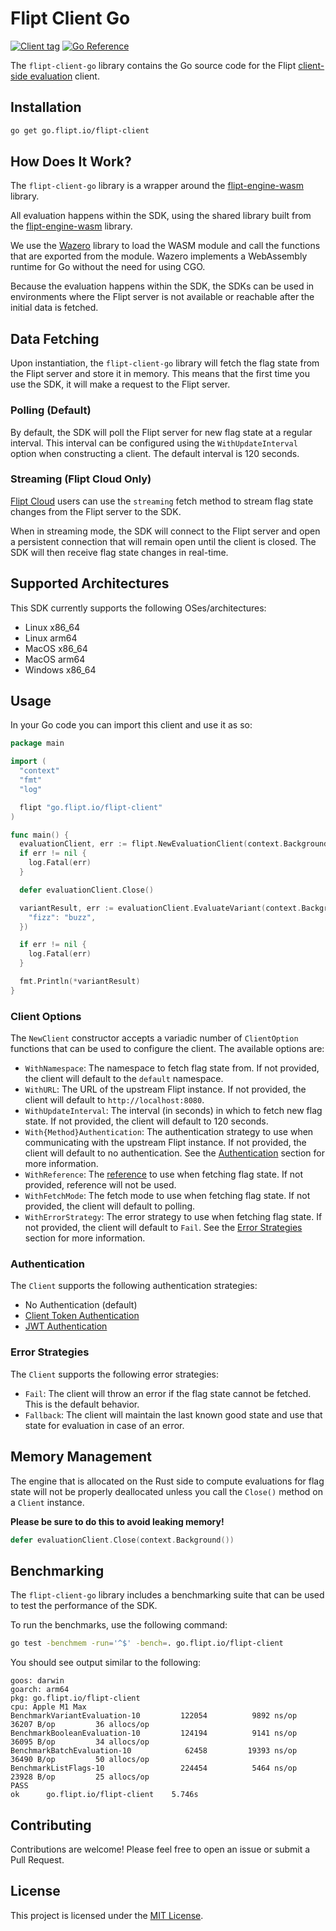 # Flipt Client Go

[![Client tag](https://img.shields.io/github/v/tag/flipt-io/flipt-client-go?filter=v*&label=flipt-client-go)](https://github.com/flipt-io/flipt-client-go)
[![Go Reference](https://pkg.go.dev/badge/go.flipt.io/flipt-client.svg)](https://pkg.go.dev/go.flipt.io/flipt-client)

The `flipt-client-go` library contains the Go source code for the Flipt [client-side evaluation](https://www.flipt.io/docs/integration/client) client.

## Installation

```bash
go get go.flipt.io/flipt-client
```

## How Does It Work?

The `flipt-client-go` library is a wrapper around the [flipt-engine-wasm](https://github.com/flipt-io/flipt-client-sdks/tree/main/flipt-engine-wasm) library.

All evaluation happens within the SDK, using the shared library built from the [flipt-engine-wasm](https://github.com/flipt-io/flipt-client-sdks/tree/main/flipt-engine-wasm) library.

We use the [Wazero](https://github.com/tetratelabs/wazero) library to load the WASM module and call the functions that are exported from the module. Wazero implements a WebAssembly runtime for Go without the need for using CGO.

Because the evaluation happens within the SDK, the SDKs can be used in environments where the Flipt server is not available or reachable after the initial data is fetched.

## Data Fetching

Upon instantiation, the `flipt-client-go` library will fetch the flag state from the Flipt server and store it in memory. This means that the first time you use the SDK, it will make a request to the Flipt server.

### Polling (Default)

By default, the SDK will poll the Flipt server for new flag state at a regular interval. This interval can be configured using the `WithUpdateInterval` option when constructing a client. The default interval is 120 seconds.

### Streaming (Flipt Cloud Only)

[Flipt Cloud](https://flipt.io/cloud) users can use the `streaming` fetch method to stream flag state changes from the Flipt server to the SDK.

When in streaming mode, the SDK will connect to the Flipt server and open a persistent connection that will remain open until the client is closed. The SDK will then receive flag state changes in real-time.

## Supported Architectures

This SDK currently supports the following OSes/architectures:

- Linux x86_64
- Linux arm64
- MacOS x86_64
- MacOS arm64
- Windows x86_64

## Usage

In your Go code you can import this client and use it as so:

```go
package main

import (
  "context"
  "fmt"
  "log"

  flipt "go.flipt.io/flipt-client"
)

func main() {
  evaluationClient, err := flipt.NewEvaluationClient(context.Background())
  if err != nil {
    log.Fatal(err)
  }

  defer evaluationClient.Close()

  variantResult, err := evaluationClient.EvaluateVariant(context.Background(), "flag1", "someentity", map[string]string{
    "fizz": "buzz",
  })

  if err != nil {
    log.Fatal(err)
  }

  fmt.Println(*variantResult)
}
```

### Client Options

The `NewClient` constructor accepts a variadic number of `ClientOption` functions that can be used to configure the client. The available options are:

- `WithNamespace`: The namespace to fetch flag state from. If not provided, the client will default to the `default` namespace.
- `WithURL`: The URL of the upstream Flipt instance. If not provided, the client will default to `http://localhost:8080`.
- `WithUpdateInterval`: The interval (in seconds) in which to fetch new flag state. If not provided, the client will default to 120 seconds.
- `With{Method}Authentication`: The authentication strategy to use when communicating with the upstream Flipt instance. If not provided, the client will default to no authentication. See the [Authentication](#authentication) section for more information.
- `WithReference`: The [reference](https://docs.flipt.io/guides/user/using-references) to use when fetching flag state. If not provided, reference will not be used.
- `WithFetchMode`: The fetch mode to use when fetching flag state. If not provided, the client will default to polling.
- `WithErrorStrategy`: The error strategy to use when fetching flag state. If not provided, the client will default to `Fail`. See the [Error Strategies](#error-strategies) section for more information.

### Authentication

The `Client` supports the following authentication strategies:

- No Authentication (default)
- [Client Token Authentication](https://docs.flipt.io/authentication/using-tokens)
- [JWT Authentication](https://docs.flipt.io/authentication/using-jwts)

### Error Strategies

The `Client` supports the following error strategies:

- `Fail`: The client will throw an error if the flag state cannot be fetched. This is the default behavior.
- `Fallback`: The client will maintain the last known good state and use that state for evaluation in case of an error.

## Memory Management

The engine that is allocated on the Rust side to compute evaluations for flag state will not be properly deallocated unless you call the `Close()` method on a `Client` instance.

**Please be sure to do this to avoid leaking memory!**

```go
defer evaluationClient.Close(context.Background())
```

## Benchmarking

The `flipt-client-go` library includes a benchmarking suite that can be used to test the performance of the SDK.

To run the benchmarks, use the following command:

```bash
go test -benchmem -run='^$' -bench=. go.flipt.io/flipt-client
```

You should see output similar to the following:

```
goos: darwin
goarch: arm64
pkg: go.flipt.io/flipt-client
cpu: Apple M1 Max
BenchmarkVariantEvaluation-10    	  122054	      9892 ns/op	   36207 B/op	      36 allocs/op
BenchmarkBooleanEvaluation-10    	  124194	      9141 ns/op	   36095 B/op	      34 allocs/op
BenchmarkBatchEvaluation-10      	   62458	     19393 ns/op	   36490 B/op	      50 allocs/op
BenchmarkListFlags-10            	  224454	      5464 ns/op	   23928 B/op	      25 allocs/op
PASS
ok  	go.flipt.io/flipt-client	5.746s
```

## Contributing

Contributions are welcome! Please feel free to open an issue or submit a Pull Request.

## License

This project is licensed under the [MIT License](LICENSE).
